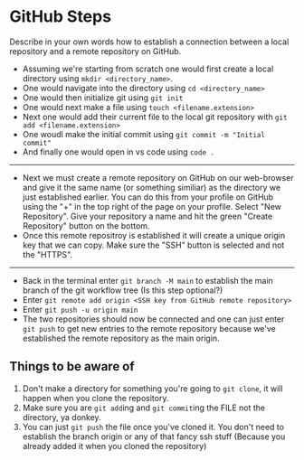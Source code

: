 # GitHub Steps

Describe in your own words how to establish a connection between a local repository and a remote repository on GitHub.

- Assuming we're starting from scratch one would first create a local directory using `mkdir <directory_name>`.
- One would navigate into the directory using `cd <directory_name>` 
- One would then initialize git using `git init`
- One would next make a file using `touch <filename.extension>`
- Next one would add their current file to the local git repository with `git add <filename.extension>` 
- One woudl make the initial commit using `git commit -m "Initial commit"`
- And finally one would open in vs code using `code .`
---
- Next we must create a remote repository on GitHub on our web-browser and give it the same name (or something similiar) as the directory we just established earlier. You can do this from your profile on GitHub using the "+" in the top right of the page on your profile. Select "New Repository". Give your repository a name and hit the green "Create Repository" button on the bottom. 
- Once this remote repositroy is established it will create a unique origin key that we can copy. Make sure the "SSH" button is selected and not the "HTTPS". 
---
- Back in the terminal enter `git branch -M main` to establish the main branch of the git workflow tree (Is this step optional?)
- Enter `git remote add origin <SSH key from GitHub remote repository>`
- Enter `git push -u origin main`
- The two repositories should now be connected and one can just enter `git push` to get new entries to the remote repository because we've established the remote repository as the main origin. 


## Things to be aware of

1. Don't make a directory for something you're going to `git clone`, it will happen when you clone the repository.
2. Make sure you are `git add`ing and `git commit`ing the FILE not the directory, ya donkey. 
3. You can just `git push` the file once you've cloned it. You don't need to establish the branch origin or any of that fancy ssh stuff (Because you already added it when you cloned the repository)